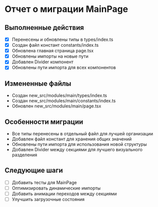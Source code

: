 # Отчет о миграции MainPage

## Выполненные действия
- [x] Перенесены и обновлены типы в types/index.ts
- [x] Создан файл констант constants/index.ts
- [x] Обновлена главная страница page.tsx
- [x] Обновлены импорты на новые пути
- [x] Добавлен Divider компонент
- [x] Обновлены пути импорта для всех компонентов

## Измененные файлы
- Создан new_src/modules/main/types/index.ts
- Создан new_src/modules/main/constants/index.ts
- Обновлен new_src/modules/main/page.tsx

## Особенности миграции
- Все типы перенесены в отдельный файл для лучшей организации
- Добавлен файл констант для хранения общих значений
- Обновлены пути импорта для использования новой структуры
- Добавлен Divider между секциями для лучшего визуального разделения

## Следующие шаги
- [ ] Добавить тесты для MainPage
- [ ] Оптимизировать динамические импорты
- [ ] Добавить анимации переходов между секциями
- [ ] Улучшить загрузочные состояния 